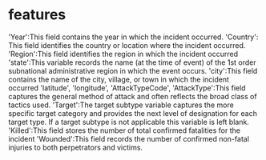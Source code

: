 # features

'Year':This field contains the year in which the incident occurred.
'Country': This field identifies the country or location where the incident occurred.
'Region':This field identifies the region in which the incident occurred
'state':This variable records the name (at the time of event) of the 1st order subnational administrative region in which the event occurs.
'city':This field contains the name of the city, village, or town in which the incident occurred
'latitude',
'longitude',
'AttackTypeCode',
'AttackType':This field captures the general method of attack and often reflects the broad class of tactics used.
'Target':The target subtype variable captures the more specific target category and provides the next level of designation for each target type. If a target subtype is not applicable this variable is left blank.
'Killed':This field stores the number of total confirmed fatalities for the incident
'Wounded':This field records the number of confirmed non-fatal injuries to both perpetrators and victims.
